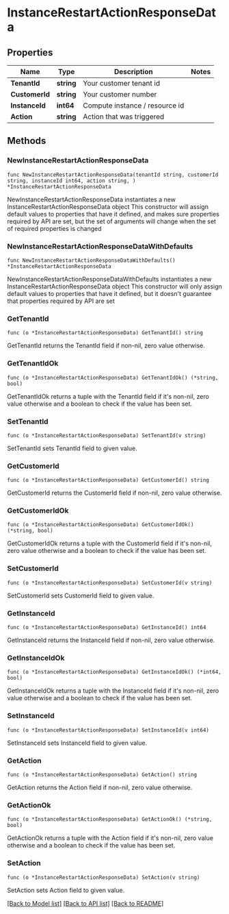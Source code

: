 # InstanceRestartActionResponseData

## Properties

Name | Type | Description | Notes
------------ | ------------- | ------------- | -------------
**TenantId** | **string** | Your customer tenant id | 
**CustomerId** | **string** | Your customer number | 
**InstanceId** | **int64** | Compute instance / resource id | 
**Action** | **string** | Action that was triggered | 

## Methods

### NewInstanceRestartActionResponseData

`func NewInstanceRestartActionResponseData(tenantId string, customerId string, instanceId int64, action string, ) *InstanceRestartActionResponseData`

NewInstanceRestartActionResponseData instantiates a new InstanceRestartActionResponseData object
This constructor will assign default values to properties that have it defined,
and makes sure properties required by API are set, but the set of arguments
will change when the set of required properties is changed

### NewInstanceRestartActionResponseDataWithDefaults

`func NewInstanceRestartActionResponseDataWithDefaults() *InstanceRestartActionResponseData`

NewInstanceRestartActionResponseDataWithDefaults instantiates a new InstanceRestartActionResponseData object
This constructor will only assign default values to properties that have it defined,
but it doesn't guarantee that properties required by API are set

### GetTenantId

`func (o *InstanceRestartActionResponseData) GetTenantId() string`

GetTenantId returns the TenantId field if non-nil, zero value otherwise.

### GetTenantIdOk

`func (o *InstanceRestartActionResponseData) GetTenantIdOk() (*string, bool)`

GetTenantIdOk returns a tuple with the TenantId field if it's non-nil, zero value otherwise
and a boolean to check if the value has been set.

### SetTenantId

`func (o *InstanceRestartActionResponseData) SetTenantId(v string)`

SetTenantId sets TenantId field to given value.


### GetCustomerId

`func (o *InstanceRestartActionResponseData) GetCustomerId() string`

GetCustomerId returns the CustomerId field if non-nil, zero value otherwise.

### GetCustomerIdOk

`func (o *InstanceRestartActionResponseData) GetCustomerIdOk() (*string, bool)`

GetCustomerIdOk returns a tuple with the CustomerId field if it's non-nil, zero value otherwise
and a boolean to check if the value has been set.

### SetCustomerId

`func (o *InstanceRestartActionResponseData) SetCustomerId(v string)`

SetCustomerId sets CustomerId field to given value.


### GetInstanceId

`func (o *InstanceRestartActionResponseData) GetInstanceId() int64`

GetInstanceId returns the InstanceId field if non-nil, zero value otherwise.

### GetInstanceIdOk

`func (o *InstanceRestartActionResponseData) GetInstanceIdOk() (*int64, bool)`

GetInstanceIdOk returns a tuple with the InstanceId field if it's non-nil, zero value otherwise
and a boolean to check if the value has been set.

### SetInstanceId

`func (o *InstanceRestartActionResponseData) SetInstanceId(v int64)`

SetInstanceId sets InstanceId field to given value.


### GetAction

`func (o *InstanceRestartActionResponseData) GetAction() string`

GetAction returns the Action field if non-nil, zero value otherwise.

### GetActionOk

`func (o *InstanceRestartActionResponseData) GetActionOk() (*string, bool)`

GetActionOk returns a tuple with the Action field if it's non-nil, zero value otherwise
and a boolean to check if the value has been set.

### SetAction

`func (o *InstanceRestartActionResponseData) SetAction(v string)`

SetAction sets Action field to given value.



[[Back to Model list]](../README.md#documentation-for-models) [[Back to API list]](../README.md#documentation-for-api-endpoints) [[Back to README]](../README.md)


